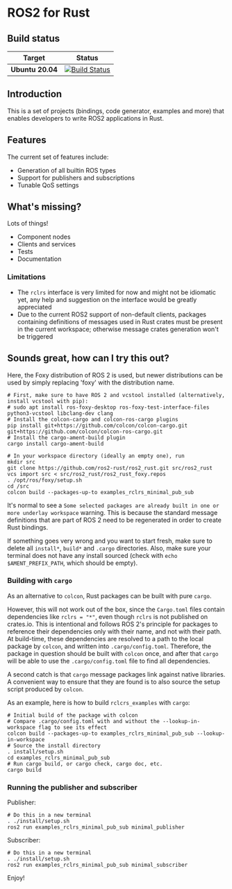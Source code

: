 ROS2 for Rust
=============

Build status
------------

| Target | Status |
|----------|--------|
| **Ubuntu 20.04** | [![Build Status](https://github.com/ros2-rust/ros2_rust/actions/workflows/rust.yml/badge.svg?branch=master)](https://github.com/ros2-rust/ros2_rust/actions/workflows/rust.yml?branch=master) |

Introduction
------------

This is a set of projects (bindings, code generator, examples and more) that enables developers to write ROS2
applications in Rust.

Features
--------

The current set of features include:
- Generation of all builtin ROS types
- Support for publishers and subscriptions
- Tunable QoS settings

What's missing?
---------------

Lots of things!
- Component nodes
- Clients and services
- Tests
- Documentation

### Limitations

- The `rclrs` interface is very limited for now and might not be idiomatic yet, any help and suggestion on the interface would be greatly appreciated
- Due to the current ROS2 support of non-default clients, packages containing definitions of messages used in Rust crates must be present in the current workspace; otherwise message crates generation won't be triggered

Sounds great, how can I try this out?
-------------------------------------

Here, the Foxy distribution of ROS 2 is used, but newer distributions can be used by simply replacing 'foxy' with the distribution name.

```
# First, make sure to have ROS 2 and vcstool installed (alternatively, install vcstool with pip):
# sudo apt install ros-foxy-desktop ros-foxy-test-interface-files python3-vcstool libclang-dev clang
# Install the colcon-cargo and colcon-ros-cargo plugins
pip install git+https://github.com/colcon/colcon-cargo.git git+https://github.com/colcon/colcon-ros-cargo.git
# Install the cargo-ament-build plugin
cargo install cargo-ament-build

# In your workspace directory (ideally an empty one), run 
mkdir src
git clone https://github.com/ros2-rust/ros2_rust.git src/ros2_rust
vcs import src < src/ros2_rust/ros2_rust_foxy.repos
. /opt/ros/foxy/setup.sh
cd /src
colcon build --packages-up-to examples_rclrs_minimal_pub_sub
```

It's normal to see a `Some selected packages are already built in one or more underlay workspace` warning. This is because the standard message definitions that are part of ROS 2 need to be regenerated in order to create Rust bindings.

If something goes very wrong and you want to start fresh, make sure to delete all `install*`, `build*` and `.cargo` directories. Also, make sure your terminal does not have any install sourced (check with `echo $AMENT_PREFIX_PATH`, which should be empty).


### Building with `cargo`
As an alternative to `colcon`, Rust packages can be built with pure `cargo`.

However, this will not work out of the box, since the `Cargo.toml` files contain dependencies like `rclrs = "*"`, even though `rclrs` is not published on crates.io. This is intentional and follows ROS 2's principle for packages to reference their dependencies only with their name, and not with their path. At build-time, these dependencies are resolved to a path to the local package by `colcon`, and written into `.cargo/config.toml`. Therefore, the package in question should be built with `colcon` once, and after that `cargo` will be able to use the `.cargo/config.toml` file to find all dependencies.

A second catch is that `cargo` message packages link against native libraries. A convenient way to ensure that they are found is to also source the setup script produced by `colcon`.

As an example, here is how to build `rclcrs_examples` with `cargo`:

```
# Initial build of the package with colcon
# Compare .cargo/config.toml with and without the --lookup-in-workspace flag to see its effect
colcon build --packages-up-to examples_rclrs_minimal_pub_sub --lookup-in-workspace
# Source the install directory
. install/setup.sh
cd examples_rclrs_minimal_pub_sub
# Run cargo build, or cargo check, cargo doc, etc.
cargo build
```

### Running the publisher and subscriber

Publisher:

```
# Do this in a new terminal
. ./install/setup.sh
ros2 run examples_rclrs_minimal_pub_sub minimal_publisher
```

Subscriber:

```
# Do this in a new terminal
. ./install/setup.sh
ros2 run examples_rclrs_minimal_pub_sub minimal_subscriber
```

Enjoy!
